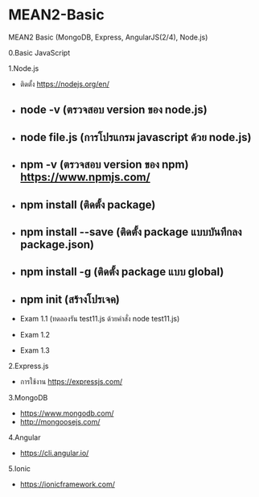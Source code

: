 # MEAN2-Basic
MEAN2 Basic (MongoDB, Express, AngularJS(2/4), Node.js)

0.Basic JavaScript

1.Node.js
- ติดตั้ง https://nodejs.org/en/
- ## node -v (ตรวจสอบ version ของ node.js)
- ## node file.js (การโปรแกรม javascript ด้วย node.js)

- ## npm -v (ตรวจสอบ version ของ npm)  https://www.npmjs.com/

- ## npm install <package name> (ติดตั้ง package) 
- ## npm install <package name> --save (ติดตั้ง package แบบบันทึกลง package.json) 
- ## npm install -g <package name> (ติดตั้ง package แบบ global) 
- ## npm init  (สร้างโปรเจค) 

- Exam 1.1 (ทดลองรัน test11.js ด้วยคำสั่ง node test11.js)
- Exam 1.2  
- Exam 1.3

2.Express.js
- การใช้งาน https://expressjs.com/

3.MongoDB
- https://www.mongodb.com/
- http://mongoosejs.com/

4.Angular
- https://cli.angular.io/

5.Ionic 
- https://ionicframework.com/

